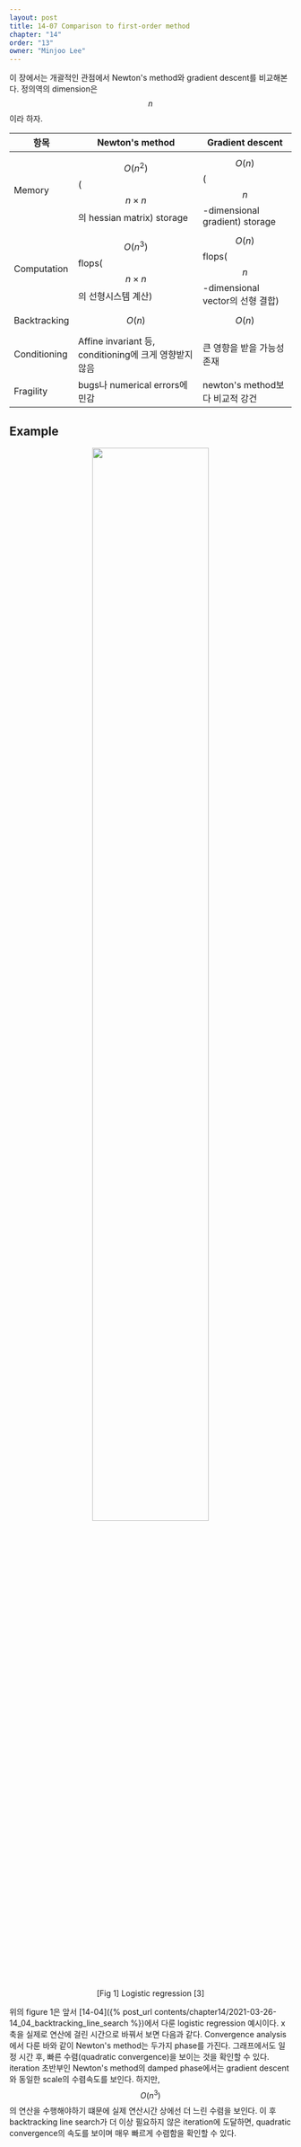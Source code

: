 ```yaml
---
layout: post
title: 14-07 Comparison to first-order method
chapter: "14"
order: "13"
owner: "Minjoo Lee"
---
```

<script type="text/x-mathjax-config">
MathJax.Hub.Config({
    displayAlign: "center"
    });
</script>

이 장에서는 개괄적인 관점에서 Newton's method와 gradient descent를 비교해본다. 정의역의 dimension은 $$n$$이라 하자.

| 항목 | Newton's method | Gradient descent |
| -------- | -------- | -------- |
| Memory     | $$O(n^{2})$$($$n \times n$$의 hessian matrix) storage     | $$O(n)$$($$n$$-dimensional gradient) storage |
| Computation     | $$O(n^{3})$$ flops($$n \times n$$의 선형시스템 계산)     | $$O(n)$$ flops($$n$$-dimensional vector의 선형 결합)     |
| Backtracking     | $$O(n)$$ | $$O(n)$$  |
| Conditioning     | Affine invariant 등, conditioning에 크게 영향받지 않음  | 큰 영향을 받을 가능성 존재 |
| Fragility     | bugs나 numerical errors에 민감 | newton's method보다 비교적 강건 |

## Example

<figure class="image" style="align: center;">
<p align="center">
 <img src="{{ site.baseurl }}/img/chapter_img/chapter14/gd(1).jpeg" alt="" width="70%" height="70%">
 <figcaption style="text-align: center;">[Fig 1] Logistic regression [3]</figcaption>
</p>
</figure>

위의 figure 1은 앞서 [14-04]({% post_url contents/chapter14/2021-03-26-14_04_backtracking_line_search %})에서 다룬 logistic regression 예시이다. x축을 실제로 연산에 걸린 시간으로 바꿔서 보면 다음과 같다. 
Convergence analysis에서 다룬 바와 같이 Newton's method는 두가지 phase를 가진다. 그래프에서도 일정 시간 후, 빠른 수렴(quadratic convergence)을 보이는 것을 확인할 수 있다. iteration 초반부인 Newton's method의 damped phase에서는 gradient descent와 동일한 scale의 수렴속도를 보인다. 하지만, $$O(n^{3})$$의 연산을 수행해야하기 떄문에 실제 연산시간 상에선 더 느린 수렴을 보인다. 이 후 backtracking line search가 더 이상 필요하지 않은 iteration에 도달하면, quadratic convergence의 속도를 보이며 매우 빠르게 수렴함을 확인할 수 있다.